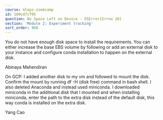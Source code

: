 ```yaml
---
course: mlops-zoomcamp
id: 160cd7cf05
question: No Space Left on Device - OSError[Errno 28]
section: 'Module 2: Experiment tracking'
sort_order: 960
---
```


You do not have enough disk space to install the requirements. You can either increase the base EBS volume by following  or add an external disk to your instance and configure conda installation to happen on the external disk.

Abinaya Mahendiran

On GCP: I added another disk to my vm and followed  to mount the disk. Confirm the mount by running df -H (disk free) command in bash shell. I also deleted Anaconda and instead used miniconda. I downloaded miniconda in the additional disk that I mounted and when installing miniconda, enter the path to the extra disk instead of the default disk, this way conda is installed on the extra disk.

Yang Cao

